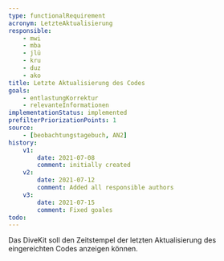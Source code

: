 ```yaml
---
type: functionalRequirement
acronym: LetzteAktualisierung
responsible: 
    - mwi
    - mba
    - jlü
    - kru
    - duz
    - ako
title: Letzte Aktualisierung des Codes
goals: 
    - entlastungKorrektur
    - relevanteInformationen
implementationStatus: implemented
prefilterPriorizationPoints: 1
source:
    - [beobachtungstagebuch, AN2]
history:
    v1:
        date: 2021-07-08
        comment: initially created
    v2:
        date: 2021-07-12
        comment: Added all responsible authors
    v3:
        date: 2021-07-15
        comment: Fixed goales
todo:
---
```


Das DiveKit soll den Zeitstempel der letzten Aktualisierung des eingereichten Codes anzeigen können.